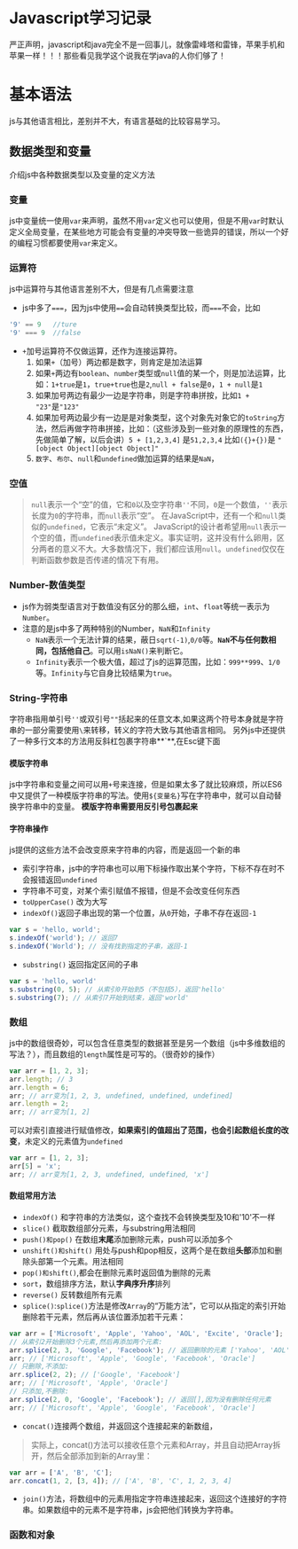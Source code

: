 # Javascript学习记录
严正声明，javascript和java完全不是一回事儿，就像雷峰塔和雷锋，苹果手机和苹果一样！！！那些看见我学这个说我在学java的人你们够了！

# 基本语法
js与其他语言相比，差别并不大，有语言基础的比较容易学习。
## 数据类型和变量
介绍js中各种数据类型以及变量的定义方法
### 变量
js中变量统一使用`var`来声明，虽然不用`var`定义也可以使用，但是不用`var`时默认定义全局变量，在某些地方可能会有变量的冲突导致一些诡异的错误，所以一个好的编程习惯都要使用`var`来定义。
### 运算符
js中运算符与其他语言差别不大，但是有几点需要注意
+ js中多了`===`，因为js中使用`==`会自动转换类型比较，而`===`不会，比如
```js
'9' == 9   //ture
'9' === 9  //false
```
+ `+`加号运算符不仅做运算，还作为连接运算符。
    1. 如果`+`（加号）两边都是数字，则肯定是加法运算
    2. 如果`+`两边有`boolean`、`number`类型或`null`值的某一个，则是加法运算，比如：`1+true`是`1`，`true+true`也是`2`,`null + false`是`0`，`1 + null`是`1`
    3. 如果加号两边有最少一边是字符串，则是字符串拼按，比如`1 + "23"`是`"123"`
    4. 如果加号两边最少有一边是是对象类型，这个对象先对象它的`toString`方法，然后再做字符串拼接，比如：（这些涉及到一些对象的原理性的东西，先做简单了解，以后会讲）`5 + [1,2,3,4]`  是`51,2,3,4`   比如`({}+{})`是 `"[object Object][object Object]"`
    5. `数字`、`布尔`、`null`和`undefined`做加运算的结果是`NaN`，
### 空值
> `null`表示一个“空”的值，它和`0`以及空字符串`''`不同，`0`是一个数值，`''`表示长度为`0`的字符串，而`null`表示“空”。
> 在JavaScript中，还有一个和`null`类似的`undefined`，它表示“未定义”。
> JavaScript的设计者希望用`null`表示一个空的值，而`undefined`表示值未定义。事实证明，这并没有什么卵用，区分两者的意义不大。大多数情况下，我们都应该用`null`。`undefined`仅仅在判断函数参数是否传递的情况下有用。

### Number-数值类型
+ js作为弱类型语言对于数值没有区分的那么细，`int`、`float`等统一表示为`Number`。
+ 注意的是js中多了两种特别的Number，`NaN`和`Infinity`
    + `NaN`表示一个无法计算的结果，蔽日`sqrt(-1)`,`0/0`等。**`NaN`不与任何数相同，包括他自己**。可以用`isNaN()`来判断它。
    + `Infinity`表示一个极大值，超过了js的运算范围，比如：`999**999`、`1/0`等。`Infinity`与它自身比较结果为`true`。

### String-字符串
字符串指用单引号`''`或双引号`""`括起来的任意文本,如果这两个符号本身就是字符串的一部分需要使用`\`来转移，转义的字符大致与其他语言相同。
另外js中还提供了一种多行文本的方法用反斜杠包裹字符串**`**,在Esc键下面
#### 模版字符串
js中字符串和变量之间可以用`+`号来连接，但是如果太多了就比较麻烦，所以ES6中又提供了一种模版字符串的写法。使用`${变量名}`写在字符串中，就可以自动替换字符串中的变量。
**模版字符串需要用反引号包裹起来**
#### 字符串操作
js提供的这些方法不会改变原来字符串的内容，而是返回一个新的串
+ 索引字符串，js中的字符串也可以用下标操作取出某个字符，下标不存在时不会报错返回`undefined`
+ 字符串不可变，对某个索引赋值不报错，但是不会改变任何东西
+ `toUpperCase()` 改为大写
+ `indexOf()`返回子串出现的第一个位置，从`0`开始，子串不存在返回`-1`
```js
var s = 'hello, world';
s.indexOf('world'); // 返回7
s.indexOf('World'); // 没有找到指定的子串，返回-1
```
+ `substring()` 返回指定区间的子串
```js
var s = 'hello, world'
s.substring(0, 5); // 从索引0开始到5（不包括5），返回'hello'
s.substring(7); // 从索引7开始到结束，返回'world'
```

### 数组
js中的数组很奇妙，可以包含任意类型的数据甚至是另一个数组（js中多维数组的写法？），而且数组的`length`属性是可写的。（很奇妙的操作）
```js
var arr = [1, 2, 3];
arr.length; // 3
arr.length = 6;
arr; // arr变为[1, 2, 3, undefined, undefined, undefined]
arr.length = 2;
arr; // arr变为[1, 2]

```
可以对索引直接进行赋值修改，**如果索引的值超出了范围，也会引起数组长度的改变**，未定义的元素值为`undefined`
```js
var arr = [1, 2, 3];
arr[5] = 'x';
arr; // arr变为[1, 2, 3, undefined, undefined, 'x']
```
#### 数组常用方法

+ `indexOf()`  和字符串的方法类似，这个查找不会转换类型及10和'10'不一样
+ `slice()` 截取数组部分元素，与substring用法相同
+ `push()和pop()`  在数组**末尾**添加删除元素，push可以添加多个
+ `unshift()和shift()` 用处与push和pop相反，这两个是在数组**头部**添加和删除头部第一个元素。用法相同
+ `pop()和shift()`,都会在删除元素时返回值为删除的元素
+ `sort`，数组排序方法，默认**字典序升序**排列
+ `reverse()` 反转数组所有元素
+ `splice()`:`splice()`方法是修改`Array`的“万能方法”，它可以从指定的索引开始删除若干元素，然后再从该位置添加若干元素：
```js
var arr = ['Microsoft', 'Apple', 'Yahoo', 'AOL', 'Excite', 'Oracle'];
// 从索引2开始删除3个元素,然后再添加两个元素:
arr.splice(2, 3, 'Google', 'Facebook'); // 返回删除的元素 ['Yahoo', 'AOL', 'Excite']
arr; // ['Microsoft', 'Apple', 'Google', 'Facebook', 'Oracle']
// 只删除,不添加:
arr.splice(2, 2); // ['Google', 'Facebook']
arr; // ['Microsoft', 'Apple', 'Oracle']
// 只添加,不删除:
arr.splice(2, 0, 'Google', 'Facebook'); // 返回[],因为没有删除任何元素
arr; // ['Microsoft', 'Apple', 'Google', 'Facebook', 'Oracle']
```
+ `concat()`连接两个数组，并返回这个连接起来的新数组，
> 实际上，concat()方法可以接收任意个元素和Array，并且自动把Array拆开，然后全部添加到新的Array里：
```js
var arr = ['A', 'B', 'C'];
arr.concat(1, 2, [3, 4]); // ['A', 'B', 'C', 1, 2, 3, 4]
```
+ `join()`方法，将数组中的元素用指定字符串连接起来，返回这个连接好的字符串。如果数组中的元素不是字符串，js会把他们转换为字符串。


### 函数和对象

